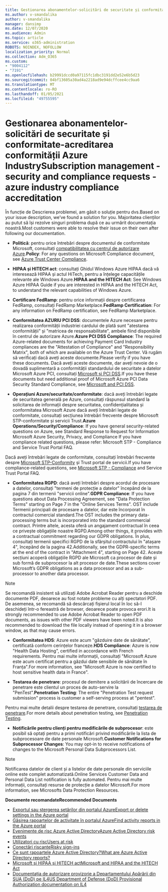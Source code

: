 ```yaml
---
title: Gestionarea abonamentelor-solicitări de securitate și conformitate-acreditarea conformității Azure Industry
ms.author: v-smandalika
author: v-smandalika
manager: dansimp
ms.date: 12/07/2020
ms.audience: Admin
ms.topic: article
ms.service: o365-administration
ROBOTS: NOINDEX, NOFOLLOW
localization_priority: Normal
ms.collection: Adm_O365
ms.custom:
- "9004112"
- "7191"
ms.openlocfilehash: b29991dccd0a97115fc1dbc3191dd2e52e6b5d23
ms.sourcegitcommit: 04bf13605a30ad4a2218ad9e94dcffcee4cc9aa6
ms.translationtype: MT
ms.contentlocale: ro-RO
ms.lasthandoff: 01/05/2021
ms.locfileid: "49755595"
---
```

# <a name="subscription-management---security-and-compliance-requests---azure-industry-compliance-accreditation"></a><span data-ttu-id="f1fc1-102">Gestionarea abonamentelor-solicitări de securitate și conformitate-acreditarea conformității Azure Industry</span><span class="sxs-lookup"><span data-stu-id="f1fc1-102">Subscription management - security and compliance requests - azure industry compliance accreditation</span></span>

<span data-ttu-id="f1fc1-103">În funcție de Descrierea problemei, am găsit o soluție pentru dvs.</span><span class="sxs-lookup"><span data-stu-id="f1fc1-103">Based on your issue description, we’ve found a solution for you.</span></span> <span data-ttu-id="f1fc1-104">Majoritatea clienților au putut să își rezolve singuri problema după ce au urmărit documentația noastră.</span><span class="sxs-lookup"><span data-stu-id="f1fc1-104">Most customers were able to resolve their issue on their own after following our documentation.</span></span>

- <span data-ttu-id="f1fc1-105">**Politică**: pentru orice întrebări despre documentul de conformitate Microsoft, consultați [compatibilitatea cu centrul de autorizare Azure](https://docs.microsoft.com/compliance/regulatory/offering-SOC).</span><span class="sxs-lookup"><span data-stu-id="f1fc1-105">**Policy**: For any questions on Microsoft Compliance document, see [Azure Trust Center Compliance](https://docs.microsoft.com/compliance/regulatory/offering-SOC).</span></span>

- <span data-ttu-id="f1fc1-106">**HIPAA și HITECH act**: consultați Ghidul Windows Azure HIPAA dacă vă interesează HIPAA și actul HiTech, pentru a înțelege capacitățile relevante ale Windows Azure.</span><span class="sxs-lookup"><span data-stu-id="f1fc1-106">**HIPAA and the HITECH Act**: See Windows Azure HIPAA Guide if you are interested in HIPAA and the HITECH Act, to understand the relevant capabilities of Windows Azure.</span></span>

- <span data-ttu-id="f1fc1-107">**Certificare FedRamp**: pentru orice informații despre certificarea FedRamp, consultați FedRamp Marketplace.</span><span class="sxs-lookup"><span data-stu-id="f1fc1-107">**FedRamp Certification**: For any information on FedRamp certification, see FedRamp Marketplace.</span></span>

- <span data-ttu-id="f1fc1-108">**Conformitatea AZURIU PCI DSS**: documentele Azure necesare pentru realizarea conformității industriei cardului de plată sunt "atestarea conformității" și "matricea de responsabilitate", ambele fiind disponibile în centrul de autorizare Azure.</span><span class="sxs-lookup"><span data-stu-id="f1fc1-108">**Azure PCI DSS Compliance**: The required Azure-related documents for achieving Payment Card Industry compliances are the "Attestation of Compliance" and "Responsibility Matrix", both of which are available on the Azure Trust Center.</span></span> <span data-ttu-id="f1fc1-109">Vă rugăm să verificați dacă aveți aceste documente.</span><span class="sxs-lookup"><span data-stu-id="f1fc1-109">Please verify if you have these documents.</span></span> <span data-ttu-id="f1fc1-110">Dacă aveți aceste documente, dar aveți nevoie de o dovadă suplimentară a conformității standardului de securitate a datelor Microsoft Azure PCI, consultați [Microsoft și PCI DSS](https://docs.microsoft.com/compliance/regulatory/offering-PCI-DSS).</span><span class="sxs-lookup"><span data-stu-id="f1fc1-110">If you have these documents but need additional proof of Microsoft Azure PCI Data Security Standard Compliance, see [Microsoft and PCI DSS](https://docs.microsoft.com/compliance/regulatory/offering-PCI-DSS).</span></span>

- <span data-ttu-id="f1fc1-111">**Operațiuni Azure/securitate/conformitate**: dacă aveți întrebări legate de securitatea generală pe Azure, consultați răspunsul standard la solicitarea de informații despre securitatea, confidențialitatea și conformitatea Microsoft Azure dacă aveți întrebări legate de conformitate, consultați secțiunea întrebări frecvente despre Microsoft STP-conformitate și servicii Trust.</span><span class="sxs-lookup"><span data-stu-id="f1fc1-111">**Azure Operations/Security/Compliance**: If you have general security-related questions on Azure, see Standard Response to Request for Information Microsoft Azure Security, Privacy, and Compliance If you have compliance related questions, please refer: Microsoft STP - Compliance and Service Trust Portal FAQ.</span></span>

<span data-ttu-id="f1fc1-112">Dacă aveți întrebări legate de conformitate, consultați întrebări frecvente despre [Microsoft STP-Conformity](https://www.microsoft.com/trust-center/compliance/compliance-overview) și Trust portal de servicii.</span><span class="sxs-lookup"><span data-stu-id="f1fc1-112">If you have compliance-related questions, see [Microsoft STP - Compliance](https://www.microsoft.com/trust-center/compliance/compliance-overview) and Service Trust Portal FAQ.</span></span>

- <span data-ttu-id="f1fc1-113">**Conformitatea RGPD**: dacă aveți întrebări despre acordul de procesare a datelor, consultați "termeni de protecție a datelor" începând de la pagina 7 din termenii "servicii online".</span><span class="sxs-lookup"><span data-stu-id="f1fc1-113">**GDPR Compliance**: If you have questions about Data Processing Agreement, see "Data Protection Terms" starting on Page 7 in the "Online Services Terms".</span></span> <span data-ttu-id="f1fc1-114">OST include Termenii principali de procesare a datelor, dar este încorporat în contractul comercial standard.</span><span class="sxs-lookup"><span data-stu-id="f1fc1-114">The OST includes the primary data-processing terms but is incorporated into the standard commercial contract.</span></span> <span data-ttu-id="f1fc1-115">Printre altele, acesta oferă un angajament contractual în ceea ce privește obligațiile noastre RGPD.</span><span class="sxs-lookup"><span data-stu-id="f1fc1-115">Among other things, it provides with a contractual commitment regarding our GDPR obligations.</span></span> <span data-ttu-id="f1fc1-116">În plus, consultați termenii specifici RGPD de la sfârșitul contractului în "atașare 4", începând de la pagina 42.</span><span class="sxs-lookup"><span data-stu-id="f1fc1-116">Additionally, see the GDPR-specific terms at the end of the contract in "Attachment 4", starting on Page 42.</span></span> <span data-ttu-id="f1fc1-117">Aceste secțiuni acoperă obligațiile RGPD ale Microsoft ca procesor de date și sub formă de subprocesor la alt procesor de date.</span><span class="sxs-lookup"><span data-stu-id="f1fc1-117">These sections cover Microsoft’s GDPR obligations as a data processor and as a sub-processor to another data processor.</span></span>

> [!NOTE]
> <span data-ttu-id="f1fc1-118">Se recomandă insistent să utilizați Adobe Acrobat Reader pentru a deschide documente PDF, deoarece au fost notate probleme cu alți spectatori PDF. De asemenea, se recomandă să descărcați fișierul local în loc să-l deschideți într-o fereastră de browser, deoarece poate provoca erori.</span><span class="sxs-lookup"><span data-stu-id="f1fc1-118">It is strongly recommended to use Adobe Acrobat Reader to open PDF documents, as issues with other PDF viewers have been noted.It is also recommended to download the file locally instead of opening it in a browser window, as that may cause errors.</span></span>

- <span data-ttu-id="f1fc1-119">**Conformitatea HDS**: Azure este acum "găzduire date de sănătate", certificată conform cerințelor franceze.</span><span class="sxs-lookup"><span data-stu-id="f1fc1-119">**HDS Compliance**: Azure is now "Health Data Hosting", certified in accordance with French requirements.</span></span> <span data-ttu-id="f1fc1-120">Pentru mai multe informații, consultați "Microsoft Azure este acum certificat pentru a găzdui date sensibile de sănătate în Franța".</span><span class="sxs-lookup"><span data-stu-id="f1fc1-120">For more information, see "Microsoft Azure is now certified to host sensitive health data in France".</span></span>

- <span data-ttu-id="f1fc1-121">**Testarea de penetrare**: procesul de demitere a solicitării de încercare de penetrare este clientul un proces de auto-servire la "PenTest".</span><span class="sxs-lookup"><span data-stu-id="f1fc1-121">**Penetration Testing**: The entire "Penetration Test request submission" process is customer a self-serving process at "pentest".</span></span>

<span data-ttu-id="f1fc1-122">Pentru mai multe detalii despre testarea de penetrare, consultați [testarea de penetrare](https://docs.microsoft.com/azure/security/fundamentals/pen-testing).</span><span class="sxs-lookup"><span data-stu-id="f1fc1-122">For more details about penetration testing, see [Penetration Testing](https://docs.microsoft.com/azure/security/fundamentals/pen-testing).</span></span>

- <span data-ttu-id="f1fc1-123">**Notificările pentru clienți pentru modificările de subprocesor**: este posibil să optați pentru a primi notificări privind modificările la lista de subprocesoare de date personale Microsoft.</span><span class="sxs-lookup"><span data-stu-id="f1fc1-123">**Customer Notifications for Subprocessor Changes**: You may opt-in to receive notifications of changes to the Microsoft Personal Data Subprocessors List.</span></span>

> [!NOTE]
> <span data-ttu-id="f1fc1-124">Notificarea datelor de client și a listelor de date personale din serviciile online este complet automatizată.</span><span class="sxs-lookup"><span data-stu-id="f1fc1-124">Online Services Customer Data and Personal Data List notification is fully automated.</span></span> <span data-ttu-id="f1fc1-125">Pentru mai multe informații, consultați resurse de protecție a datelor Microsoft.</span><span class="sxs-lookup"><span data-stu-id="f1fc1-125">For more information, see Microsofts Data Protection Resources.</span></span>

<span data-ttu-id="f1fc1-126">**Documente recomandate**</span><span class="sxs-lookup"><span data-stu-id="f1fc1-126">**Recommended Documents**</span></span>

- [<span data-ttu-id="f1fc1-127">Exportul sau ștergerea setărilor din portalul Azure</span><span class="sxs-lookup"><span data-stu-id="f1fc1-127">Export or delete settings in the Azure portal</span></span>](https://docs.microsoft.com/azure/azure-portal/set-preferences)
- [<span data-ttu-id="f1fc1-128">Găsirea rapoartelor de activitate în portalul Azure</span><span class="sxs-lookup"><span data-stu-id="f1fc1-128">Find activity reports in the Azure portal</span></span>](https://docs.microsoft.com/azure/active-directory/reports-monitoring/howto-find-activity-reports)
- [<span data-ttu-id="f1fc1-129">Evenimente de risc Azure Active Directory</span><span class="sxs-lookup"><span data-stu-id="f1fc1-129">Azure Active Directory risk events</span></span>](https://docs.microsoft.com/azure/active-directory/identity-protection/overview-identity-protection)
- [<span data-ttu-id="f1fc1-130">Utilizatori cu risc</span><span class="sxs-lookup"><span data-stu-id="f1fc1-130">Users at risk</span></span>](https://docs.microsoft.com/azure/active-directory/identity-protection/overview-identity-protection)
- [<span data-ttu-id="f1fc1-131">Conectări riscante</span><span class="sxs-lookup"><span data-stu-id="f1fc1-131">Risky sign-ins</span></span>](https://docs.microsoft.com/azure/active-directory/identity-protection/overview-identity-protection)
- [<span data-ttu-id="f1fc1-132">Ce sunt rapoartele Azure Active Directory?</span><span class="sxs-lookup"><span data-stu-id="f1fc1-132">What are Azure Active Directory reports?</span></span>](https://docs.microsoft.com/azure/active-directory/reports-monitoring/overview-reports)
- [<span data-ttu-id="f1fc1-133">Microsoft și HIPAA și HITECH act</span><span class="sxs-lookup"><span data-stu-id="f1fc1-133">Microsoft and HIPAA and the HITECH Act</span></span>](https://docs.microsoft.com/compliance/regulatory/offering-hipaa-hitech)
- [<span data-ttu-id="f1fc1-134">Documentația de autorizare provizorie a Departamentului Apărării din SUA (DoD) pe IL4</span><span class="sxs-lookup"><span data-stu-id="f1fc1-134">US Department of Defense (DoD) Provisional Authorization documentation on IL4</span></span>](https://docs.microsoft.com/compliance/regulatory/offering-DoD-DISA-L2-L4-L5)













